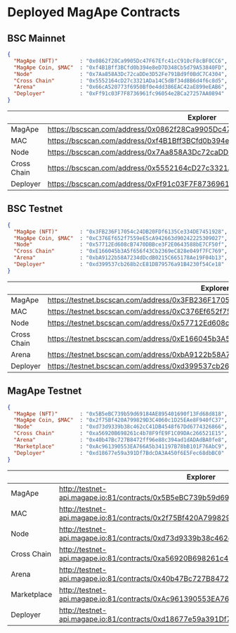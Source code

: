 # Deployed MagApe Contracts


## BSC Mainnet


```json
{
  "MagApe (NFT)"       : "0x0862f28Ca9905Dc47F67Efc41cC910cF8cBF0CC6",
  "MagApe Coin, $MAC"  : "0xf4B1Bff3BCfd0b394e8eD7D348Cb5d79A53840FD",
  "Node"               : "0x7Aa858A3Dc72caDDe3D52Fe791Bd9f0BdC7C4304",
  "Cross Chain"        : "0x5552164cD27c3321ADa14C5dBf34d8B6d4f6c8d5",
  "Arena"              : "0x66cA520773f6950Bf0e4dd386EAC42aE899eEAB6",
  "Deployer"           : "0xFf91c03F7F8736961fc96054e2BCa27257AA0894"
}
```
|  | Explorer |
| --- | --- |
| MagApe | https://bscscan.com/address/0x0862f28Ca9905Dc47F67Efc41cC910cF8cBF0CC6#code |
| MAC | https://bscscan.com/address/0xf4B1Bff3BCfd0b394e8eD7D348Cb5d79A53840FD#code |
| Node | https://bscscan.com/address/0x7Aa858A3Dc72caDDe3D52Fe791Bd9f0BdC7C4304#code |
| Cross Chain | https://bscscan.com/address/0x5552164cD27c3321ADa14C5dBf34d8B6d4f6c8d5#code |
| Deployer | https://bscscan.com/address/0xFf91c03F7F8736961fc96054e2BCa27257AA0894#code |

## BSC Testnet


```json
{
  "MagApe (NFT)"       : "0x3FB236F17054c24DB20FDf6135Ce334DE7451928",
  "MagApe Coin, $MAC"  : "0xC376Ef652f7559eE5cA942663d90242225309027",
  "Node"               : "0x57712Ed608cB7470DBBce3F2E0643588bE7CF50f",
  "Cross Chain"        : "0xE166045b3A5f656f43Cb2369eC828e049f7FC769",  
  "Arena"              : "0xbA9122b58A7234dDcdB0215C665178Ae19F04b13",
  "Deployer"           : "0xd399537cb268b2cE81DB79576a91B4230f54Ce18"
}
```
|  | Explorer |
| --- | --- |
| MagApe | https://testnet.bscscan.com/address/0x3FB236F17054c24DB20FDf6135Ce334DE7451928#code |
| MAC | https://testnet.bscscan.com/address/0xC376Ef652f7559eE5cA942663d90242225309027#code |
| Node | https://testnet.bscscan.com/address/0x57712Ed608cB7470DBBce3F2E0643588bE7CF50f#code |
| Cross Chain | https://testnet.bscscan.com/address/0xE166045b3A5f656f43Cb2369eC828e049f7FC769#code |
| Arena | https://testnet.bscscan.com/address/0xbA9122b58A7234dDcdB0215C665178Ae19F04b13#code |
| Deployer | https://testnet.bscscan.com/address/0xd399537cb268b2cE81DB79576a91B4230f54Ce18#code |


## MagApe Testnet


```json
{
  "MagApe (NFT)"       : "0x5B5eBC739b59d69184AE895401690f13Fd68d818",
  "MagApe Coin, $MAC"  : "0x2f75Bf420A799829D3C4060c1D25EAe8F940fC37",
  "Node"               : "0xd73d9339b38c462cC41DB4548f67Dd6774326866",
  "Cross Chain"        : "0xa56920B698261c4b78F9fE9F1C09DAc266521E15",
  "Arena"              : "0x40b47Bc727B8472ff96e88c394ad1dADAdBA0fe8",
  "Marketplace"        : "0xAc961390553EA766A5b341197B78bB101F76AbC9",
  "Deployer"           : "0xd18677e59a391Df7BdcDA3A450f6E5Fec68dbBC0"
}
```
|  | Explorer |
| --- | --- |
| MagApe | http://testnet-api.magape.io:81/contracts/0x5B5eBC739b59d69184AE895401690f13Fd68d818 |
| MAC | http://testnet-api.magape.io:81/contracts/0x2f75Bf420A799829D3C4060c1D25EAe8F940fC37 |
| Node | http://testnet-api.magape.io:81/contracts/0xd73d9339b38c462cC41DB4548f67Dd6774326866 |
| Cross Chain | http://testnet-api.magape.io:81/contracts/0xa56920B698261c4b78F9fE9F1C09DAc266521E15 |
| Arena | http://testnet-api.magape.io:81/contracts/0x40b47Bc727B8472ff96e88c394ad1dADAdBA0fe8 |
| Marketplace | http://testnet-api.magape.io:81/contracts/0xAc961390553EA766A5b341197B78bB101F76AbC9 |
| Deployer | http://testnet-api.magape.io:81/contracts/0xd18677e59a391Df7BdcDA3A450f6E5Fec68dbBC0 |


